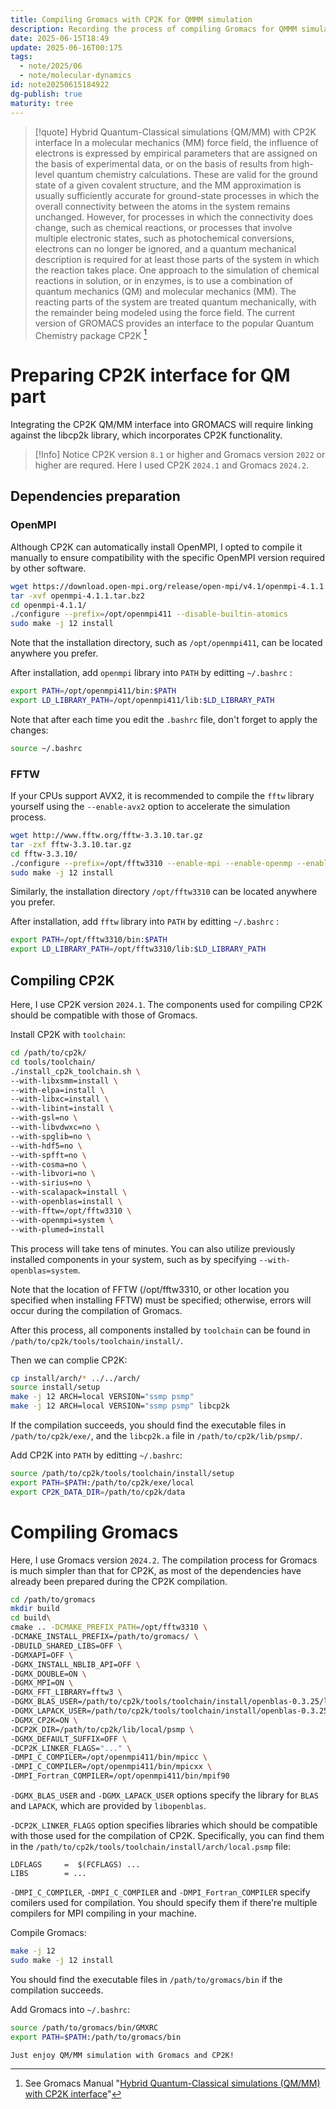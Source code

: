 ```yaml
---
title: Compiling Gromacs with CP2K for QMMM simulation
description: Recording the process of compiling Gromacs for QMMM simulation with CP2K
date: 2025-06-15T18:49
update: 2025-06-16T00:175
tags:
  - note/2025/06
  - note/molecular-dynamics
id: note20250615184922
dg-publish: true
maturity: tree
---
```

> [!quote] Hybrid Quantum-Classical simulations (QM/MM) with CP2K interface
> In a molecular mechanics (MM) force field, the influence of electrons is expressed by empirical parameters that are assigned on the basis of experimental data, or on the basis of results from high-level quantum chemistry calculations. These are valid for the ground state of a given covalent structure, and the MM approximation is usually sufficiently accurate for ground-state processes in which the overall connectivity between the atoms in the system remains unchanged. However, for processes in which the connectivity does change, such as chemical reactions, or processes that involve multiple electronic states, such as photochemical conversions, electrons can no longer be ignored, and a quantum mechanical description is required for at least those parts of the system in which the reaction takes place. One approach to the simulation of chemical reactions in solution, or in enzymes, is to use a combination of quantum mechanics (QM) and molecular mechanics (MM). The reacting parts of the system are treated quantum mechanically, with the remainder being modeled using the force field. The current version of GROMACS provides an interface to the popular Quantum Chemistry package CP2K [^1]

# Preparing CP2K interface for QM part
Integrating the CP2K QM/MM interface into GROMACS will require linking against the libcp2k library, which incorporates CP2K functionality.

> [!Info] Notice
> CP2K version `8.1` or higher and Gromacs version `2022` or higher are requred. Here I used CP2K `2024.1` and Gromacs `2024.2`.

## Dependencies preparation
### OpenMPI
Although CP2K can automatically install OpenMPI, I opted to compile it manually to ensure compatibility with the specific OpenMPI version required by other software.

```bash
wget https://download.open-mpi.org/release/open-mpi/v4.1/openmpi-4.1.1.tar.bz2
tar -xvf openmpi-4.1.1.tar.bz2
cd openmpi-4.1.1/
./configure --prefix=/opt/openmpi411 --disable-builtin-atomics
sudo make -j 12 install
```

Note that the installation directory, such as `/opt/openmpi411`, can be located anywhere you prefer.

After installation, add `openmpi` library into `PATH` by editting `~/.bashrc` :
``` bash ~/.bashrc
export PATH=/opt/openmpi411/bin:$PATH
export LD_LIBRARY_PATH=/opt/openmpi411/lib:$LD_LIBRARY_PATH
```

Note that after each time you edit the `.bashrc` file, don't forget to apply the changes:
```bash
source ~/.bashrc
```

### FFTW
If your CPUs support AVX2, it is recommended to compile the `fftw` library yourself using the `--enable-avx2` option to accelerate the simulation process.

``` bash
wget http://www.fftw.org/fftw-3.3.10.tar.gz
tar -zxf fftw-3.3.10.tar.gz
cd fftw-3.3.10/
./configure --prefix=/opt/fftw3310 --enable-mpi --enable-openmp --enable-sse2 --enable-avx --enable-float --enable-shared --enable-avx2
sudo make -j 12 install
```

Similarly, the installation directory `/opt/fftw3310` can be located anywhere you prefer.

After installation, add `fftw` library into `PATH` by editting `~/.bashrc` :
``` bash ~/.bashrc
export PATH=/opt/fftw3310/bin:$PATH
export LD_LIBRARY_PATH=/opt/fftw3310/lib:$LD_LIBRARY_PATH
```

## Compiling CP2K
Here, I use CP2K version `2024.1`. The components used for compiling CP2K should be compatible with those of Gromacs.

Install CP2K with `toolchain`:
``` bash
cd /path/to/cp2k/
cd tools/toolchain/
./install_cp2k_toolchain.sh \
--with-libxsmm=install \
--with-elpa=install \
--with-libxc=install \
--with-libint=install \
--with-gsl=no \
--with-libvdwxc=no \
--with-spglib=no \
--with-hdf5=no \
--with-spfft=no \
--with-cosma=no \
--with-libvori=no \
--with-sirius=no \
--with-scalapack=install \
--with-openblas=install \
--with-fftw=/opt/fftw3310 \
--with-openmpi=system \
--with-plumed=install
```

This process will take tens of minutes. You can also utilize previously installed components in your system, such as by specifying `--with-openblas=system`.

Note that the location of FFTW (/opt/fftw3310, or other location you specified when installing FFTW) must be specified; otherwise, errors will occur during the compilation of Gromacs.

After this process, all components installed by `toolchain` can be found in `/path/to/cp2k/tools/toolchain/install/`.

Then we can complie CP2K:
``` bash
cp install/arch/* ../../arch/
source install/setup
make -j 12 ARCH=local VERSION="ssmp psmp"
make -j 12 ARCH=local VERSION="ssmp psmp" libcp2k
```

If the compilation succeeds, you should find the executable files in `/path/to/cp2k/exe/`, and the `libcp2k.a` file in `/path/to/cp2k/lib/psmp/`.

Add CP2K into `PATH` by editting `~/.bashrc`:
```bash ~/.bashrc
source /path/to/cp2k/tools/toolchain/install/setup
export PATH=$PATH:/path/to/cp2k/exe/local
export CP2K_DATA_DIR=/path/to/cp2k/data
```

# Compiling Gromacs
Here, I use Gromacs version `2024.2`. The compilation process for Gromacs is much simpler than that for CP2K, as most of the dependencies have already been prepared during the CP2K compilation.

``` bash
cd /path/to/gromacs
mkdir build
cd build\
cmake .. -DCMAKE_PREFIX_PATH=/opt/fftw3310 \
-DCMAKE_INSTALL_PREFIX=/path/to/gromacs/ \
-DBUILD_SHARED_LIBS=OFF \
-DGMXAPI=OFF \
-DGMX_INSTALL_NBLIB_API=OFF \
-DGMX_DOUBLE=ON \
-DGMX_MPI=ON \
-DGMX_FFT_LIBRARY=fftw3 \
-DGMX_BLAS_USER=/path/to/cp2k/tools/toolchain/install/openblas-0.3.25/lib/libopenblas.so \
-DGMX_LAPACK_USER=/path/to/cp2k/tools/toolchain/install/openblas-0.3.25/lib/libopenblas.so \
-DGMX_CP2K=ON \
-DCP2K_DIR=/path/to/cp2k/lib/local/psmp \
-DGMX_DEFAULT_SUFFIX=OFF \
-DCP2K_LINKER_FLAGS="..." \
-DMPI_C_COMPILER=/opt/openmpi411/bin/mpicc \
-DMPI_C_COMPILER=/opt/openmpi411/bin/mpicxx \
-DMPI_Fortran_COMPILER=/opt/openmpi411/bin/mpif90
```

`-DGMX_BLAS_USER` and `-DGMX_LAPACK_USER` options specify the library for `BLAS` and `LAPACK`, which are provided by `libopenblas`.

`-DCP2K_LINKER_FLAGS` option specifies libraries which should be compatible with those used for the compilation of CP2K. Specifically, you can find them in the `/path/to/cp2k/tools/toolchain/install/arch/local.psmp` file:
```
LDFLAGS     =  $(FCFLAGS) ...
LIBS        = ...
```

`-DMPI_C_COMPILER`, `-DMPI_C_COMPILER` and `-DMPI_Fortran_COMPILER` specify comilers used for compilation. You should specify them if there're multiple compilers for MPI compiling in your machine.

Compile Gromacs:
```bash
make -j 12
sudo make -j 12 install
```

You should find the executable files in `/path/to/gromacs/bin` if the compilation succeeds.

Add Gromacs into `~/.bashrc`:
```bash
source /path/to/gromacs/bin/GMXRC
export PATH=$PATH:/path/to/gromacs/bin
```

```poetry
Just enjoy QM/MM simulation with Gromacs and CP2K!
```

[^1]: See Gromacs Manual "[Hybrid Quantum-Classical simulations (QM/MM) with CP2K interface](https://manual.gromacs.org/current/reference-manual/special/qmmm.html)"